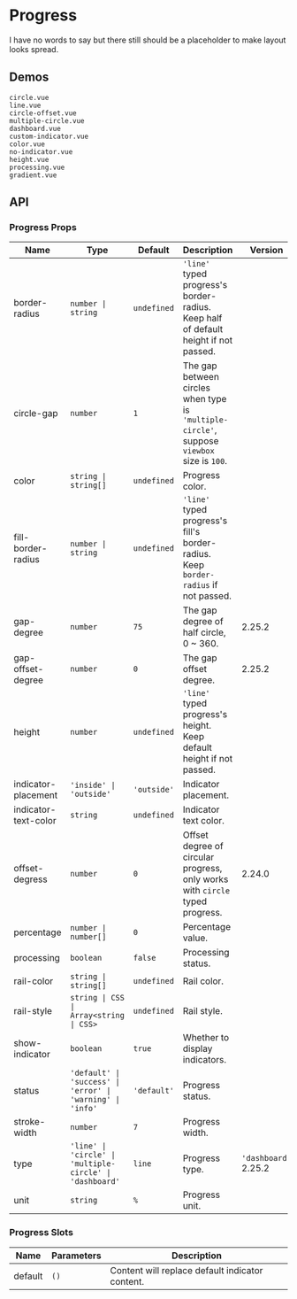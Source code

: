 # Progress

I have no words to say but there still should be a placeholder to make layout looks spread.

## Demos

```demo
circle.vue
line.vue
circle-offset.vue
multiple-circle.vue
dashboard.vue
custom-indicator.vue
color.vue
no-indicator.vue
height.vue
processing.vue
gradient.vue
```

## API

### Progress Props

| Name | Type | Default | Description | Version |
| --- | --- | --- | --- | --- |
| border-radius | `number \| string` | `undefined` | `'line'` typed progress's border-radius. Keep half of default height if not passed. |  |
| circle-gap | `number` | `1` | The gap between circles when type is `'multiple-circle'`, suppose `viewbox` size is `100`. |  |
| color | `string \| string[]` | `undefined` | Progress color. |  |
| fill-border-radius | `number \| string` | `undefined` | `'line'` typed progress's fill's border-radius. Keep `border-radius` if not passed. |  |
| gap-degree | `number` | `75` | The gap degree of half circle, 0 ~ 360. | 2.25.2 |
| gap-offset-degree | `number` | `0` | The gap offset degree. | 2.25.2 |
| height | `number` | `undefined` | `'line'` typed progress's height. Keep default height if not passed. |  |
| indicator-placement | `'inside' \| 'outside'` | `'outside'` | Indicator placement. |  |
| indicator-text-color | `string` | `undefined` | Indicator text color. |  |
| offset-degress | `number` | `0` | Offset degree of circular progress, only works with `circle` typed progress. | 2.24.0 |
| percentage | `number \| number[]` | `0` | Percentage value. |  |
| processing | `boolean` | `false` | Processing status. |  |
| rail-color | `string \| string[]` | `undefined` | Rail color. |  |
| rail-style | `string \| CSS \| Array<string \| CSS>` | `undefined` | Rail style. |  |
| show-indicator | `boolean` | `true` | Whether to display indicators. |  |
| status | `'default' \| 'success' \| 'error' \| 'warning' \| 'info'` | `'default'` | Progress status. |  |
| stroke-width | `number` | `7` | Progress width. |  |
| type | `'line' \| 'circle' \| 'multiple-circle' \| 'dashboard'` | `line` | Progress type. | `'dashboard'` 2.25.2 |
| unit | `string` | `%` | Progress unit. |  |

### Progress Slots

| Name    | Parameters | Description                                     |
| ------- | ---------- | ----------------------------------------------- |
| default | `()`       | Content will replace default indicator content. |
